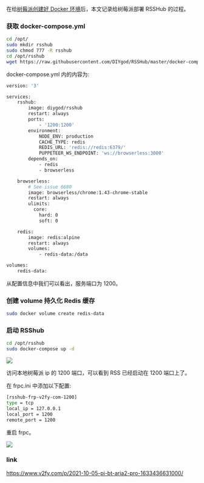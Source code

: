 <!--
abbrlink: wns8hpzc
-->

在给[树莓派创建好 Docker 环境](https://muyunyun.cn/blog/2a97pq3a)后，本文记录给树莓派部署 RSSHub 的过程。

### 获取 docker-compose.yml

```bash
cd /opt/
sudo mkdir rsshub
sudo chmod 777 -R rsshub
cd /opt/rsshub
wget https://raw.githubusercontent.com/DIYgod/RSSHub/master/docker-compose.yml
```

docker-compose.yml 内的内容为:

```bash
version: '3'

services:
    rsshub:
        image: diygod/rsshub
        restart: always
        ports:
            - '1200:1200'
        environment:
            NODE_ENV: production
            CACHE_TYPE: redis
            REDIS_URL: 'redis://redis:6379/'
            PUPPETEER_WS_ENDPOINT: 'ws://browserless:3000'
        depends_on:
            - redis
            - browserless

    browserless:
        # See issue 6680
        image: browserless/chrome:1.43-chrome-stable
        restart: always
        ulimits:
          core:
            hard: 0
            soft: 0

    redis:
        image: redis:alpine
        restart: always
        volumes:
            - redis-data:/data

volumes:
    redis-data:
```

从配置信息中我们可以看出，服务端口为 1200。

### 创建 volume 持久化 Redis 缓存

```bash
sudo docker volume create redis-data
```

### 启动 RSShub

```bash
cd /opt/rsshub
sudo docker-compose up -d
```

![](http://with.muyunyun.cn/ca92893197e45c4753eab1f72bfc9abb.jpg)

访问本地树莓派 ip 的 1200 端口，可以看到 RSS 已经启动在 1200 端口上了。

在 frpc.ini 中添加以下配置:

```bash
[rsshub-frp-v2fy-com-1200]
type = tcp
local_ip = 127.0.0.1
local_port = 1200
remote_port = 1200
```

重启 frpc。

![](http://with.muyunyun.cn/99cc2f01fb172287d2a758e88c3fd9f2.jpg)

### link

https://www.v2fy.com/p/2021-10-05-pi-bt-aria2-pro-1633436631000/